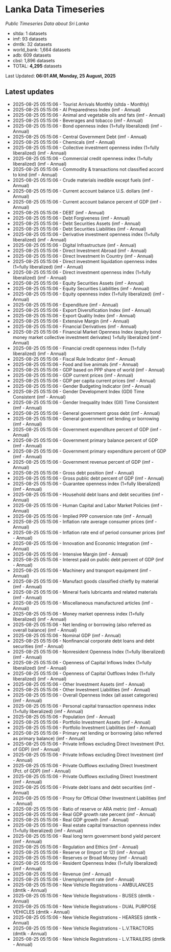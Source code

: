 # Lanka Data Timeseries
*Public Timeseries Data about Sri Lanka*

* sltda: 1 datasets
* imf: 93 datasets
* dmtlk: 32 datasets
* world_bank: 1,664 datasets
* adb: 609 datasets
* cbsl: 1,896 datasets
* TOTAL: **4,295** datasets

Last Updated: **06:01 AM, Monday, 25 August, 2025**

## Latest updates

* 2025-08-25 05:15:06 - Tourist Arrivals Monthly (sltda - Monthly)
* 2025-08-25 05:15:06 - AI Preparedness Index (imf - Annual)
* 2025-08-25 05:15:06 - Animal and vegetable oils and fats (imf - Annual)
* 2025-08-25 05:15:06 - Beverages and tobacco (imf - Annual)
* 2025-08-25 05:15:06 - Bond openness index (1=fully liberalized) (imf - Annual)
* 2025-08-25 05:15:06 - Central Government Debt (imf - Annual)
* 2025-08-25 05:15:06 - Chemicals (imf - Annual)
* 2025-08-25 05:15:06 - Collective investment openness index (1=fully liberalized) (imf - Annual)
* 2025-08-25 05:15:06 - Commercial credit openness index (1=fully liberalized) (imf - Annual)
* 2025-08-25 05:15:06 - Commodity & transactions not classified accord to kind (imf - Annual)
* 2025-08-25 05:15:06 - Crude materials inedible except fuels (imf - Annual)
* 2025-08-25 05:15:06 - Current account balance U.S. dollars (imf - Annual)
* 2025-08-25 05:15:06 - Current account balance percent of GDP (imf - Annual)
* 2025-08-25 05:15:06 - DEBT (imf - Annual)
* 2025-08-25 05:15:06 - Debt Forgiveness (imf - Annual)
* 2025-08-25 05:15:06 - Debt Securities Assets (imf - Annual)
* 2025-08-25 05:15:06 - Debt Securities Liabilities (imf - Annual)
* 2025-08-25 05:15:06 - Derivative investment openness index (1=fully liberalized) (imf - Annual)
* 2025-08-25 05:15:06 - Digital Infrastructure (imf - Annual)
* 2025-08-25 05:15:06 - Direct Investment Abroad (imf - Annual)
* 2025-08-25 05:15:06 - Direct Investment In Country (imf - Annual)
* 2025-08-25 05:15:06 - Direct investment liquidation openness index (1=fully liberalized) (imf - Annual)
* 2025-08-25 05:15:06 - Direct investment openness index (1=fully liberalized) (imf - Annual)
* 2025-08-25 05:15:06 - Equity Securities Assets (imf - Annual)
* 2025-08-25 05:15:06 - Equity Securities Liabilities (imf - Annual)
* 2025-08-25 05:15:06 - Equity openness index (1=fully liberalized) (imf - Annual)
* 2025-08-25 05:15:06 - Expenditure (imf - Annual)
* 2025-08-25 05:15:06 - Export Diversification Index (imf - Annual)
* 2025-08-25 05:15:06 - Export Quality Index (imf - Annual)
* 2025-08-25 05:15:06 - Extensive Margin (imf - Annual)
* 2025-08-25 05:15:06 - Financial Derivatives (imf - Annual)
* 2025-08-25 05:15:06 - Financial Market Openness Index (equity bond money market collective investment derivates) 1=fully liberalized (imf - Annual)
* 2025-08-25 05:15:06 - Financial credit openness index (1=fully liberalized) (imf - Annual)
* 2025-08-25 05:15:06 - Fiscal Rule Indicator (imf - Annual)
* 2025-08-25 05:15:06 - Food and live animals (imf - Annual)
* 2025-08-25 05:15:06 - GDP based on PPP share of world (imf - Annual)
* 2025-08-25 05:15:06 - GDP current prices (imf - Annual)
* 2025-08-25 05:15:06 - GDP per capita current prices (imf - Annual)
* 2025-08-25 05:15:06 - Gender Budgeting Indicator (imf - Annual)
* 2025-08-25 05:15:06 - Gender Development Index (GDI) Time Consistent (imf - Annual)
* 2025-08-25 05:15:06 - Gender Inequality Index (GII) Time Consistent (imf - Annual)
* 2025-08-25 05:15:06 - General government gross debt (imf - Annual)
* 2025-08-25 05:15:06 - General government net lending or borrowing (imf - Annual)
* 2025-08-25 05:15:06 - Government expenditure percent of GDP (imf - Annual)
* 2025-08-25 05:15:06 - Government primary balance percent of GDP (imf - Annual)
* 2025-08-25 05:15:06 - Government primary expenditure percent of GDP (imf - Annual)
* 2025-08-25 05:15:06 - Government revenue percent of GDP (imf - Annual)
* 2025-08-25 05:15:06 - Gross debt position (imf - Annual)
* 2025-08-25 05:15:06 - Gross public debt percent of GDP (imf - Annual)
* 2025-08-25 05:15:06 - Guarantee openness index (1=fully liberalized) (imf - Annual)
* 2025-08-25 05:15:06 - Household debt loans and debt securities (imf - Annual)
* 2025-08-25 05:15:06 - Human Capital and Labor Market Policies (imf - Annual)
* 2025-08-25 05:15:06 - Implied PPP conversion rate (imf - Annual)
* 2025-08-25 05:15:06 - Inflation rate average consumer prices (imf - Annual)
* 2025-08-25 05:15:06 - Inflation rate end of period consumer prices (imf - Annual)
* 2025-08-25 05:15:06 - Innovation and Economic Integration (imf - Annual)
* 2025-08-25 05:15:06 - Intensive Margin (imf - Annual)
* 2025-08-25 05:15:06 - Interest paid on public debt percent of GDP (imf - Annual)
* 2025-08-25 05:15:06 - Machinery and transport equipment (imf - Annual)
* 2025-08-25 05:15:06 - Manufact goods classified chiefly by material (imf - Annual)
* 2025-08-25 05:15:06 - Mineral fuels lubricants and related materials (imf - Annual)
* 2025-08-25 05:15:06 - Miscellaneous manufactured articles (imf - Annual)
* 2025-08-25 05:15:06 - Money market openness index (1=fully liberalized) (imf - Annual)
* 2025-08-25 05:15:06 - Net lending or borrowing (also referred as overall balance) (imf - Annual)
* 2025-08-25 05:15:06 - Nominal GDP (imf - Annual)
* 2025-08-25 05:15:06 - Nonfinancial corporate debt loans and debt securities (imf - Annual)
* 2025-08-25 05:15:06 - Nonresident Openness Index (1=fully liberalized) (imf - Annual)
* 2025-08-25 05:15:06 - Openness of Capital Inflows Index (1=fully liberalized) (imf - Annual)
* 2025-08-25 05:15:06 - Openness of Capital Outflows Index (1=fully liberalized) (imf - Annual)
* 2025-08-25 05:15:06 - Other Investment Assets (imf - Annual)
* 2025-08-25 05:15:06 - Other Investment Liabilities (imf - Annual)
* 2025-08-25 05:15:06 - Overall Openness Index (all asset categories) (imf - Annual)
* 2025-08-25 05:15:06 - Personal capital transaction openness index (1=fully liberalized) (imf - Annual)
* 2025-08-25 05:15:06 - Population (imf - Annual)
* 2025-08-25 05:15:06 - Portfolio Investment Assets (imf - Annual)
* 2025-08-25 05:15:06 - Portfolio Investment Liabilities (imf - Annual)
* 2025-08-25 05:15:06 - Primary net lending or borrowing (also referred as primary balance) (imf - Annual)
* 2025-08-25 05:15:06 - Private Inflows excluding Direct Investment (Pct. of GDP) (imf - Annual)
* 2025-08-25 05:15:06 - Private Inflows excluding Direct Investment (imf - Annual)
* 2025-08-25 05:15:06 - Private Outflows excluding Direct Investment (Pct. of GDP) (imf - Annual)
* 2025-08-25 05:15:06 - Private Outflows excluding Direct Investment (imf - Annual)
* 2025-08-25 05:15:06 - Private debt loans and debt securities (imf - Annual)
* 2025-08-25 05:15:06 - Proxy for Official Other Investment Liabilities (imf - Annual)
* 2025-08-25 05:15:06 - Ratio of reserve or ARA metric (imf - Annual)
* 2025-08-25 05:15:06 - Real GDP growth rate percent (imf - Annual)
* 2025-08-25 05:15:06 - Real GDP growth (imf - Annual)
* 2025-08-25 05:15:06 - Real estate capital transaction openness index (1=fully liberalized) (imf - Annual)
* 2025-08-25 05:15:06 - Real long term government bond yield percent (imf - Annual)
* 2025-08-25 05:15:06 - Regulation and Ethics (imf - Annual)
* 2025-08-25 05:15:06 - Reserve or (Import or 12) (imf - Annual)
* 2025-08-25 05:15:06 - Reserves or Broad Money (imf - Annual)
* 2025-08-25 05:15:06 - Resident Openness Index (1=fully liberalized) (imf - Annual)
* 2025-08-25 05:15:06 - Revenue (imf - Annual)
* 2025-08-25 05:15:06 - Unemployment rate (imf - Annual)
* 2025-08-25 05:15:06 - New Vehicle Registrations - AMBULANCES (dmtlk - Annual)
* 2025-08-25 05:15:06 - New Vehicle Registrations - BUSES (dmtlk - Annual)
* 2025-08-25 05:15:06 - New Vehicle Registrations - DUAL PURPOSE VEHICLES (dmtlk - Annual)
* 2025-08-25 05:15:06 - New Vehicle Registrations - HEARSES (dmtlk - Annual)
* 2025-08-25 05:15:06 - New Vehicle Registrations - L.V.TRACTORS (dmtlk - Annual)
* 2025-08-25 05:15:06 - New Vehicle Registrations - L.V.TRAILERS (dmtlk - Annual)